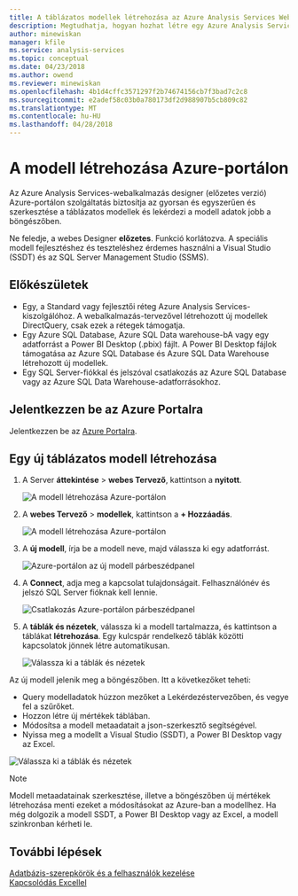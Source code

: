 ```yaml
---
title: A táblázatos modellek létrehozása az Azure Analysis Services Web-tervezővel |} Microsoft Docs
description: Megtudhatja, hogyan hozhat létre egy Azure Analysis Services táblázatos modell a webalkalmazás-tervező használata Azure-portálon.
author: minewiskan
manager: kfile
ms.service: analysis-services
ms.topic: conceptual
ms.date: 04/23/2018
ms.author: owend
ms.reviewer: minewiskan
ms.openlocfilehash: 4b1d4cffc3571297f2b74674156cb7f3bad7c2c8
ms.sourcegitcommit: e2adef58c03b0a780173df2d988907b5cb809c82
ms.translationtype: MT
ms.contentlocale: hu-HU
ms.lasthandoff: 04/28/2018
---
```

# <a name="create-a-model-in-azure-portal"></a>A modell létrehozása Azure-portálon

Az Azure Analysis Services-webalkalmazás designer (előzetes verzió) Azure-portálon szolgáltatás biztosítja az gyorsan és egyszerűen és szerkesztése a táblázatos modellek és lekérdezi a modell adatok jobb a böngészőben. 

Ne feledje, a webes Designer **előzetes**. Funkció korlátozva. A speciális modell fejlesztéshez és teszteléshez érdemes használni a Visual Studio (SSDT) és az SQL Server Management Studio (SSMS).

## <a name="before-you-begin"></a>Előkészületek

- Egy, a Standard vagy fejlesztői réteg Azure Analysis Services-kiszolgálóhoz. A webalkalmazás-tervezővel létrehozott új modellek DirectQuery, csak ezek a rétegek támogatja.
- Egy Azure SQL Database, Azure SQL Data warehouse-bA vagy egy adatforrást a Power BI Desktop (.pbix) fájlt. A Power BI Desktop fájlok támogatása az Azure SQL Database és Azure SQL Data Warehouse létrehozott új modellek.
- Egy SQL Server-fiókkal és jelszóval csatlakozás az Azure SQL Database vagy az Azure SQL Data Warehouse-adatforrásokhoz.

## <a name="sign-in-to-the-azure-portal"></a>Jelentkezzen be az Azure Portalra

Jelentkezzen be az [Azure Portalra](https://portal.azure.com/).

## <a name="to-create-a-new-tabular-model"></a>Egy új táblázatos modell létrehozása

1. A Server **áttekintése** > **webes Tervező**, kattintson a **nyitott**.

    ![A modell létrehozása Azure-portálon](./media/analysis-services-create-model-portal/aas-create-portal-overview-wd.png)

2. A **webes Tervező** > **modellek**, kattintson a **+ Hozzáadás**.

    ![A modell létrehozása Azure-portálon](./media/analysis-services-create-model-portal/aas-create-portal-models.png)

3. A **új modell**, írja be a modell neve, majd válassza ki egy adatforrást.

    ![Azure-portálon az új modell párbeszédpanel](./media/analysis-services-create-model-portal/aas-create-portal-new-model.png)

4. A **Connect**, adja meg a kapcsolat tulajdonságait. Felhasználónév és jelszó SQL Server fióknak kell lennie.

     ![Csatlakozás Azure-portálon párbeszédpanel](./media/analysis-services-create-model-portal/aas-create-portal-connect.png)

5. A **táblák és nézetek**, válassza ki a modell tartalmazza, és kattintson a táblákat **létrehozása**. Egy kulcspár rendelkező táblák közötti kapcsolatok jönnek létre automatikusan.

     ![Válassza ki a táblák és nézetek](./media/analysis-services-create-model-portal/aas-create-portal-tables.png)

Az új modell jelenik meg a böngészőben. Itt a következőket teheti:   

- Query modelladatok húzzon mezőket a Lekérdezéstervezőben, és vegye fel a szűrőket.
- Hozzon létre új mértékek táblában.
- Módosítsa a modell metaadatait a json-szerkesztő segítségével.
- Nyissa meg a modellt a Visual Studio (SSDT), a Power BI Desktop vagy az Excel.

![Válassza ki a táblák és nézetek](./media/analysis-services-create-model-portal/aas-create-portal-query.png)

> [!NOTE]
> Modell metaadatainak szerkesztése, illetve a böngészőben új mértékek létrehozása menti ezeket a módosításokat az Azure-ban a modellhez. Ha még dolgozik a modell SSDT, a Power BI Desktop vagy az Excel, a modell szinkronban kérheti le.


## <a name="next-steps"></a>További lépések 
[Adatbázis-szerepkörök és a felhasználók kezelése](analysis-services-database-users.md)  
[Kapcsolódás Excellel](analysis-services-connect-excel.md)  


